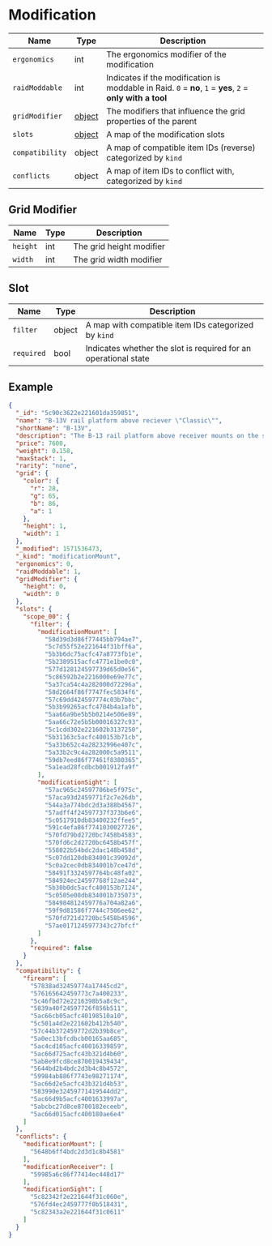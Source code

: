 # Modification

| Name  | Type   | Description          |
| ----- | ------ | -------------------- |
| `ergonomics` | int | The ergonomics modifier of the modification |
| `raidModdable` | int | Indicates if the modification is moddable in Raid. `0` = **no**, `1` = **yes**, `2` = **only with a tool** |
| `gridModifier` | [object](#grid-modifier) | The modifiers that influence the grid properties of the parent |
| `slots` | [object](#slot) | A map of the modification slots |
| `compatibility` | object | A map of compatible item IDs (reverse) categorized by `kind` |
| `conflicts` | object | A map of item IDs to conflict with, categorized by `kind` |

## Grid Modifier
| Name  | Type   | Description          |
| ----- | ------ | -------------------- |
| `height` | int | The grid height modifier |
| `width` | int | The grid width modifier |

## Slot
| Name  | Type   | Description          |
| ----- | ------ | -------------------- |
| `filter` | object | A map with compatible item IDs categorized by `kind` |
| `required` | bool | Indicates whether the slot is required for an operational state |

## Example
```JSON
{
  "_id": "5c90c3622e221601da359851",
  "name": "B-13V rail platform above reciever \"Classic\"",
  "shortName": "B-13V",
  "description": "The B-13 rail platform above receiver mounts on the standard Dovetail joint located on the PP-19-01 \"Vityaz\". Provides a platform for sighting devices.",
  "price": 7600,
  "weight": 0.158,
  "maxStack": 1,
  "rarity": "none",
  "grid": {
    "color": {
      "r": 28,
      "g": 65,
      "b": 86,
      "a": 1
    },
    "height": 1,
    "width": 1
  },
  "_modified": 1571536473,
  "_kind": "modificationMount",
  "ergonomics": 0,
  "raidModdable": 1,
  "gridModifier": {
    "height": 0,
    "width": 0
  },
  "slots": {
    "scope_00": {
      "filter": {
        "modificationMount": [
          "58d39d3d86f77445bb794ae7",
          "5c7d55f52e221644f31bff6a",
          "5b3b6dc75acfc47a8773fb1e",
          "5b2389515acfc4771e1be0c0",
          "577d128124597739d65d0e56",
          "5c86592b2e2216000e69e77c",
          "5a37ca54c4a282000d72296a",
          "58d2664f86f7747fec5834f6",
          "57c69dd424597774c03b7bbc",
          "5b3b99265acfc4704b4a1afb",
          "5aa66a9be5b5b0214e506e89",
          "5aa66c72e5b5b00016327c93",
          "5c1cdd302e221602b3137250",
          "5b31163c5acfc400153b71cb",
          "5a33b652c4a28232996e407c",
          "5a33b2c9c4a282000c5a9511",
          "59db7eed86f77461f8380365",
          "5a1ead28fcdbcb001912fa9f"
        ],
        "modificationSight": [
          "57ac965c24597706be5f975c",
          "57aca93d2459771f2c7e26db",
          "544a3a774bdc2d3a388b4567",
          "57adff4f24597737f373b6e6",
          "5c0517910db83400232ffee5",
          "591c4efa86f7741030027726",
          "570fd79bd2720bc7458b4583",
          "570fd6c2d2720bc6458b457f",
          "558022b54bdc2dac148b458d",
          "5c07dd120db834001c39092d",
          "5c0a2cec0db834001b7ce47d",
          "58491f3324597764bc48fa02",
          "584924ec24597768f12ae244",
          "5b30b0dc5acfc400153b7124",
          "5c0505e00db834001b735073",
          "584984812459776a704a82a6",
          "59f9d81586f7744c7506ee62",
          "570fd721d2720bc5458b4596",
          "57ae0171245977343c27bfcf"
        ]
      },
      "required": false
    }
  },
  "compatibility": {
    "firearm": [
      "57838ad32459774a17445cd2",
      "576165642459773c7a400233",
      "5c46fbd72e2216398b5a8c9c",
      "5839a40f24597726f856b511",
      "5ac66cb05acfc40198510a10",
      "5c501a4d2e221602b412b540",
      "57c44b372459772d2b39b8ce",
      "5a0ec13bfcdbcb00165aa685",
      "5ac4cd105acfc40016339859",
      "5ac66d725acfc43b321d4b60",
      "5ab8e9fcd8ce870019439434",
      "5644bd2b4bdc2d3b4c8b4572",
      "59984ab886f7743e98271174",
      "5ac66d2e5acfc43b321d4b53",
      "583990e32459771419544dd2",
      "5ac66d9b5acfc4001633997a",
      "5abcbc27d8ce8700182eceeb",
      "5ac66d015acfc400180ae6e4"
    ]
  },
  "conflicts": {
    "modificationMount": [
      "5648b6ff4bdc2d3d1c8b4581"
    ],
    "modificationReceiver": [
      "59985a6c86f77414ec448d17"
    ],
    "modificationSight": [
      "5c82342f2e221644f31c060e",
      "576fd4ec2459777f0b518431",
      "5c82343a2e221644f31c0611"
    ]
  }
}
```
